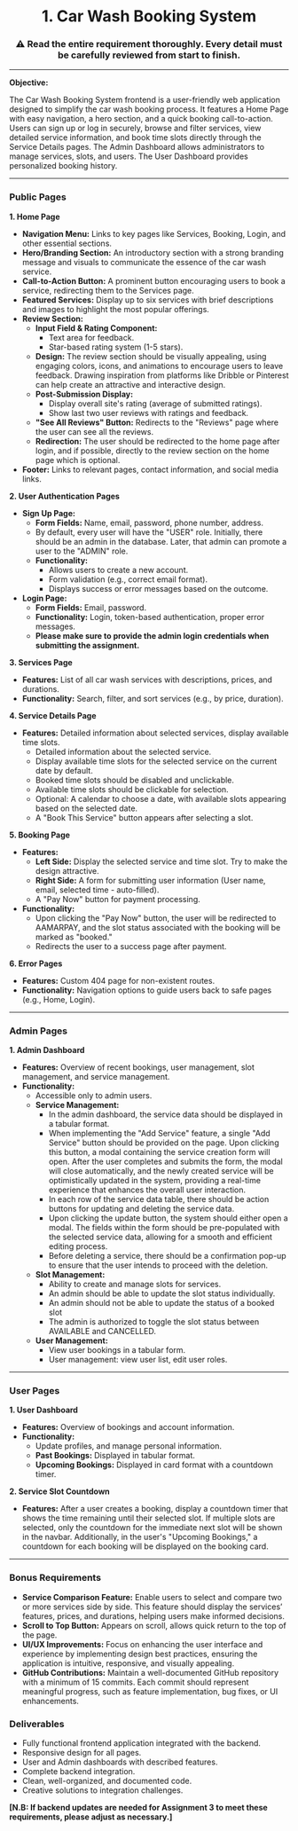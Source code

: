 <h1 align="center">1. Car Wash Booking System</h1>

<h3 align="center">⚠️ Read the entire requirement thoroughly. Every detail must be carefully reviewed from start to finish.</h3>

---

**Objective:**

The Car Wash Booking System frontend is a user-friendly web application designed to simplify the car wash booking process. It features a Home Page with easy navigation, a hero section, and a quick booking call-to-action. Users can sign up or log in securely, browse and filter services, view detailed service information, and book time slots directly through the Service Details pages. The Admin Dashboard allows administrators to manage services, slots, and users. The User Dashboard provides personalized booking history.

---

### Public Pages

**1. Home Page**

- **Navigation Menu:** Links to key pages like Services, Booking, Login, and other essential sections.
- **Hero/Branding Section:** An introductory section with a strong branding message and visuals to communicate the essence of the car wash service.
- **Call-to-Action Button:** A prominent button encouraging users to book a service, redirecting them to the Services page.
- **Featured Services:** Display up to six services with brief descriptions and images to highlight the most popular offerings.
- **Review Section:**
    - **Input Field & Rating Component:**
        - Text area for feedback.
        - Star-based rating system (1-5 stars).
    - **Design:** The review section should be visually appealing, using engaging colors, icons, and animations to encourage users to leave feedback. Drawing inspiration from platforms like Dribble or Pinterest can help create an attractive and interactive design.
    - **Post-Submission Display:**
        - Display overall site's rating (average of submitted ratings).
        - Show last two user reviews with ratings and feedback.
    - **"See All Reviews" Button:** Redirects to the "Reviews" page where the user can see all the reviews.
    - **Redirection:** The user should be redirected to the home page after login, and if possible, directly to the review section on the home page which is optional.
- **Footer:** Links to relevant pages, contact information, and social media links.

**2. User Authentication Pages**

- **Sign Up Page:**
    - **Form Fields:** Name, email, password, phone number, address.
    - By default, every user will have the "USER" role. Initially, there should be an admin in the database. Later, that admin can promote a user to the "ADMIN" role.
    - **Functionality:**
        - Allows users to create a new account.
        - Form validation (e.g., correct email format).
        - Displays success or error messages based on the outcome.
- **Login Page:**
    - **Form Fields:** Email, password.
    - **Functionality:** Login, token-based authentication, proper error messages.
    - **Please make sure to provide the admin login credentials when submitting the assignment.** 

**3. Services Page**

- **Features:** List of all car wash services with descriptions, prices, and durations.
- **Functionality:** Search, filter, and sort services (e.g., by price, duration).

**4. Service Details Page**

- **Features:** Detailed information about selected services, display available time slots.
    - Detailed information about the selected service.
    - Display available time slots for the selected service on the current date by default.
    - Booked time slots should be disabled and unclickable.
    - Available time slots should be clickable for selection.
    - Optional: A calendar to choose a date, with available slots appearing based on the selected date.
    - A "Book This Service" button appears after selecting a slot.

**5. Booking Page**

- **Features:**
    - **Left Side:** Display the selected service and time slot. Try to make the design attractive.
    - **Right Side:** A form for submitting user information (User name, email, selected time - auto-filled).
    - A "Pay Now" button for payment processing.
- **Functionality:**
    - Upon clicking the "Pay Now" button, the user will be redirected to AAMARPAY, and the slot status associated with the booking will be marked as "booked."
    - Redirects the user to a success page after payment.

**6. Error Pages**

- **Features:** Custom 404 page for non-existent routes.
- **Functionality:** Navigation options to guide users back to safe pages (e.g., Home, Login).

---

### Admin Pages

**1. Admin Dashboard**

- **Features:** Overview of recent bookings, user management, slot management, and service management.
- **Functionality:**
    - Accessible only to admin users.
    - **Service Management:**
        - In the admin dashboard, the service data should be displayed in a tabular format.
        - When implementing the "Add Service" feature, a single "Add Service" button should be provided on the page. Upon clicking this button, a modal containing the service creation form will open. After the user completes and submits the form, the modal will close automatically, and the newly created service will be optimistically updated in the system, providing a real-time experience that enhances the overall user interaction.
        - In each row of the service data table, there should be action buttons for updating and deleting the service data.
        - Upon clicking the update button, the system should either open a modal. The fields within the form should be pre-populated with the selected service data, allowing for a smooth and efficient editing process.
        - Before deleting a service, there should be a confirmation pop-up to ensure that the user intends to proceed with the deletion.
    - **Slot Management:**
        - Ability to create and manage slots for services.
        - An admin should be able to update the slot status individually.
        - An admin should not be able to update the status of a booked slot
        - The admin is authorized to toggle the slot status between AVAILABLE and CANCELLED.
    - **User Management:**
        - View user bookings in a tabular form.
        - User management: view user list, edit user roles.

---

### User Pages

**1. User Dashboard**

- **Features:** Overview of bookings and account information.
- **Functionality:**
    - Update profiles, and manage personal information.
    - **Past Bookings:** Displayed in tabular format.
    - **Upcoming Bookings:** Displayed in card format with a countdown timer.

**2. Service Slot Countdown**

- **Features:** After a user creates a booking, display a countdown timer that shows the time remaining until their selected slot. If multiple slots are selected, only the countdown for the immediate next slot will be shown in the navbar. Additionally, in the user's "Upcoming Bookings," a countdown for each booking will be displayed on the booking card.

---

### Bonus Requirements

- **Service Comparison Feature:** Enable users to select and compare two or more services side by side. This feature should display the services’ features, prices, and durations, helping users make informed decisions.
- **Scroll to Top Button:** Appears on scroll, allows quick return to the top of the page.
- **UI/UX Improvements:** Focus on enhancing the user interface and experience by implementing design best practices, ensuring the application is intuitive, responsive, and visually appealing.
- **GitHub Contributions:** Maintain a well-documented GitHub repository with a minimum of 15 commits. Each commit should represent meaningful progress, such as feature implementation, bug fixes, or UI enhancements.

### Deliverables

- Fully functional frontend application integrated with the backend.
- Responsive design for all pages.
- User and Admin dashboards with described features.
- Complete backend integration.
- Clean, well-organized, and documented code.
- Creative solutions to integration challenges.

**[N.B: If backend updates are needed for Assignment 3 to meet these requirements, please adjust as necessary.]**
